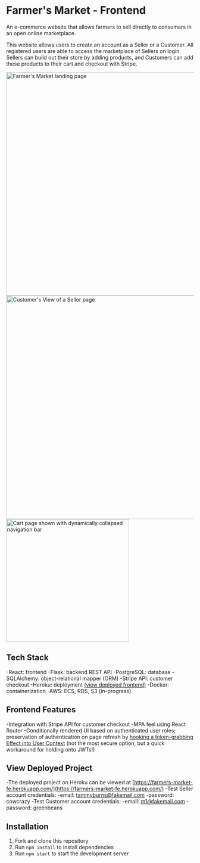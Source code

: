 # Farmer's Market - Frontend

An e-commerce website that allows farmers to sell directly to consumers in an open online marketplace.

This website allows users to create an account as a Seller or a Customer. All registered users are able to access the marketplace of Sellers on login. Sellers can build out their store by adding products, and Customers can add these products to their cart and checkout with Stripe. 

<img width="600" alt="Farmer's Market landing page" src="https://user-images.githubusercontent.com/72710253/219997390-e9afb831-19b2-415f-a28f-e01dc0918730.png">
<img width="600" alt="Customer's View of a Seller page" src="https://user-images.githubusercontent.com/72710253/219997521-fbe40a0b-a95f-486b-b6af-9f187a3d0b82.png">
<img width="330" alt="Cart page shown with dynamically collapsed navigation bar" src="https://user-images.githubusercontent.com/72710253/219997635-cd3d15d0-671c-4bd3-823d-8b15c20584ee.png">



## Tech Stack

-React: frontend
-Flask: backend REST API
-PostgreSQL: database
-SQLAlchemy: object-relational mapper (ORM)
-Stripe API: customer checkout
-Heroku: deployment [(view deployed frontend)](https://farmers-market-fe.herokuapp.com/)
-Docker: containerization
-AWS: ECS, RDS, S3 (in-progress)

## Frontend Features

-Integration with Stripe API for customer checkout
-MPA feel using React Router
-Conditionally rendered UI based on authenticated user roles; preservation of authentication on page refresh by [hooking a token-grabbing Effect into User Context](https://github.com/mckay1818/farmers-market-frontend/blob/main/src/contexts/UserContext.jsx) (not the most secure option, but a quick workaround for holding onto JWTs!)

## View Deployed Project

-The deployed project on Heroku can be viewed at [https://farmers-market-fe.herokuapp.com/](https://farmers-market-fe.herokuapp.com/)
-Test Seller account credentials:
    -email: tammyburns@fakemail.com
    -password: cowcrazy
-Test Customer account credentials:
    -email: m1@fakemail.com
    -password: greenbeans

## Installation

1. Fork and clone this repository
2. Run `npm install` to install dependencies
3. Run `npm start` to start the development server
